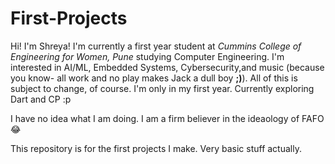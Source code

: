 # First-Projects
Hi! I'm Shreya! I'm currently a first year student at _Cummins College of Engineering for Women, Pune_ studying Computer Engineering. I'm interested in AI/ML, Embedded Systems, Cybersecurity,and music (because you know- all work and no play makes Jack a dull boy **;)**). All of this is subject to change, of course. I'm only in my first year. Currently exploring Dart and CP :p

I have no idea what I am doing. I am a firm believer in the ideaology of FAFO 😂

This repository is for the first projects I make. Very basic stuff actually. 
